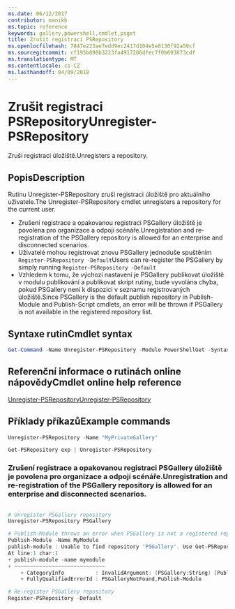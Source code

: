 ```yaml
---
ms.date: 06/12/2017
contributor: manikb
ms.topic: reference
keywords: gallery,powershell,cmdlet,psget
title: Zrušit registraci PSRepository
ms.openlocfilehash: 7847e223ae7edd9ec2417d104e5e8130f92a59cf
ms.sourcegitcommit: cf195b090b3223fa4917206dfec7f0b603873cdf
ms.translationtype: MT
ms.contentlocale: cs-CZ
ms.lasthandoff: 04/09/2018
---
```

# <a name="unregister-psrepository"></a><span data-ttu-id="6eda5-103">Zrušit registraci PSRepository</span><span class="sxs-lookup"><span data-stu-id="6eda5-103">Unregister-PSRepository</span></span>

<span data-ttu-id="6eda5-104">Zruší registraci úložiště.</span><span class="sxs-lookup"><span data-stu-id="6eda5-104">Unregisters a repository.</span></span>

## <a name="description"></a><span data-ttu-id="6eda5-105">Popis</span><span class="sxs-lookup"><span data-stu-id="6eda5-105">Description</span></span>

<span data-ttu-id="6eda5-106">Rutinu Unregister-PSRepository zruší registraci úložiště pro aktuálního uživatele.</span><span class="sxs-lookup"><span data-stu-id="6eda5-106">The Unregister-PSRepository cmdlet unregisters a repository for the current user.</span></span>
- <span data-ttu-id="6eda5-107">Zrušení registrace a opakovanou registraci PSGallery úložiště je povolena pro organizace a odpojí scénáře.</span><span class="sxs-lookup"><span data-stu-id="6eda5-107">Unregistration and re-registration of the PSGallery repository is allowed for an enterprise and disconnected scenarios.</span></span>
- <span data-ttu-id="6eda5-108">Uživatelé mohou registrovat znovu PSGallery jednoduše spuštěním `Register-PSRepository -Default`</span><span class="sxs-lookup"><span data-stu-id="6eda5-108">Users can re-register the PSGallery by simply running `Register-PSRepository -Default`</span></span>
- <span data-ttu-id="6eda5-109">Vzhledem k tomu, že výchozí nastavení je PSGallery publikovat úložiště v modulu publikování a publikovat skript rutiny, bude vyvolána chyba, pokud PSGallery není k dispozici v seznamu registrovaných úložiště.</span><span class="sxs-lookup"><span data-stu-id="6eda5-109">Since PSGallery is the default publish repository in Publish-Module and Publish-Script cmdlets, an error will be thrown if PSGallery is not available in the registered repository list.</span></span>

## <a name="cmdlet-syntax"></a><span data-ttu-id="6eda5-110">Syntaxe rutin</span><span class="sxs-lookup"><span data-stu-id="6eda5-110">Cmdlet syntax</span></span>

```powershell
Get-Command -Name Unregister-PSRepository -Module PowerShellGet -Syntax
```
## <a name="cmdlet-online-help-reference"></a><span data-ttu-id="6eda5-111">Referenční informace o rutinách online nápovědy</span><span class="sxs-lookup"><span data-stu-id="6eda5-111">Cmdlet online help reference</span></span>

[<span data-ttu-id="6eda5-112">Unregister-PSRepository</span><span class="sxs-lookup"><span data-stu-id="6eda5-112">Unregister-PSRepository</span></span>](http://go.microsoft.com/fwlink/?LinkID=517130)

## <a name="example-commands"></a><span data-ttu-id="6eda5-113">Příklady příkazů</span><span class="sxs-lookup"><span data-stu-id="6eda5-113">Example commands</span></span>

```powershell
Unregister-PSRepository -Name "MyPrivateGallery"

Get-PSRepository exp | Unregister-PSRepository
```

### <a name="unregistration-and-re-registration-of-the-psgallery-repository-is-allowed-for-an-enterprise-and-disconnected-scenarios"></a><span data-ttu-id="6eda5-114">Zrušení registrace a opakovanou registraci PSGallery úložiště je povolena pro organizace a odpojí scénáře.</span><span class="sxs-lookup"><span data-stu-id="6eda5-114">Unregistration and re-registration of the PSGallery repository is allowed for an enterprise and disconnected scenarios.</span></span>
```powershell

# Unregister PSGallery repository
Unregister-PSRepository PSGallery

# Publish-Module throws an error when PSGallery is not a registered repository
Publish-Module -Name MyModule
publish-module : Unable to find repository 'PSGallery'. Use Get-PSRepository to see all available repositories. Try again after specifying a valid repository name. You can use 'Register-PSRepository -Default' to register the PSGallery repository.
At line:1 char:1
+ publish-module -name mymodule
+ ~~~~~~~~~~~~~~~~~~~~~~~~~~~~~
    + CategoryInfo          : InvalidArgument: (PSGallery:String) [Publish-Module], ArgumentException
    + FullyQualifiedErrorId : PSGalleryNotFound,Publish-Module

# Re-register PSGallery repository
Register-PSRepository -Default
```